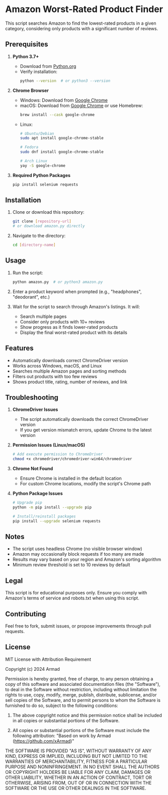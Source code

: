 # Amazon Worst-Rated Product Finder

This script searches Amazon to find the lowest-rated products in a given category, considering only products with a significant number of reviews.

## Prerequisites

1. **Python 3.7+**
   - Download from [Python.org](https://www.python.org/downloads/)
   - Verify installation:
     ```bash
     python --version  # or python3 --version
     ```

2. **Chrome Browser**
   - Windows: Download from [Google Chrome](https://www.google.com/chrome/)
   - macOS: Download from [Google Chrome](https://www.google.com/chrome/) or use Homebrew:
     ```bash
     brew install --cask google-chrome
     ```
   - Linux:
     ```bash
     # Ubuntu/Debian
     sudo apt install google-chrome-stable
     
     # Fedora
     sudo dnf install google-chrome-stable
     
     # Arch Linux
     yay -S google-chrome
     ```

3. **Required Python Packages**
   ```bash
   pip install selenium requests
   ```

## Installation

1. Clone or download this repository:
   ```bash
   git clone [repository-url]
   # or download amazon.py directly
   ```

2. Navigate to the directory:
   ```bash
   cd [directory-name]
   ```

## Usage

1. Run the script:
   ```bash
   python amazon.py  # or python3 amazon.py
   ```

2. Enter a product keyword when prompted (e.g., "headphones", "deodorant", etc.)

3. Wait for the script to search through Amazon's listings. It will:
   - Search multiple pages
   - Consider only products with 10+ reviews
   - Show progress as it finds lower-rated products
   - Display the final worst-rated product with its details

## Features

- Automatically downloads correct ChromeDriver version
- Works across Windows, macOS, and Linux
- Searches multiple Amazon pages and sorting methods
- Filters out products with too few reviews
- Shows product title, rating, number of reviews, and link

## Troubleshooting

1. **ChromeDriver Issues**
   - The script automatically downloads the correct ChromeDriver version
   - If you get version mismatch errors, update Chrome to the latest version

2. **Permission Issues (Linux/macOS)**
   ```bash
   # Add execute permission to ChromeDriver
   chmod +x chromedriver/chromedriver-win64/chromedriver
   ```

3. **Chrome Not Found**
   - Ensure Chrome is installed in the default location
   - For custom Chrome locations, modify the script's Chrome path

4. **Python Package Issues**
   ```bash
   # Upgrade pip
   python -m pip install --upgrade pip
   
   # Install/reinstall packages
   pip install --upgrade selenium requests
   ```

## Notes

- The script uses headless Chrome (no visible browser window)
- Amazon may occasionally block requests if too many are made
- Results may vary based on your region and Amazon's sorting algorithm
- Minimum review threshold is set to 10 reviews by default

## Legal

This script is for educational purposes only. Ensure you comply with Amazon's terms of service and robots.txt when using this script.

## Contributing

Feel free to fork, submit issues, or propose improvements through pull requests.

## License

MIT License with Attribution Requirement

Copyright (c) 2024 Armad

Permission is hereby granted, free of charge, to any person obtaining a copy
of this software and associated documentation files (the "Software"), to deal
in the Software without restriction, including without limitation the rights
to use, copy, modify, merge, publish, distribute, sublicense, and/or sell
copies of the Software, and to permit persons to whom the Software is
furnished to do so, subject to the following conditions:

1. The above copyright notice and this permission notice shall be included in all
   copies or substantial portions of the Software.

2. All copies or substantial portions of the Software must include the following
   attribution: "Based on work by Armad (https://github.com/xArmad)"

THE SOFTWARE IS PROVIDED "AS IS", WITHOUT WARRANTY OF ANY KIND, EXPRESS OR
IMPLIED, INCLUDING BUT NOT LIMITED TO THE WARRANTIES OF MERCHANTABILITY,
FITNESS FOR A PARTICULAR PURPOSE AND NONINFRINGEMENT. IN NO EVENT SHALL THE
AUTHORS OR COPYRIGHT HOLDERS BE LIABLE FOR ANY CLAIM, DAMAGES OR OTHER
LIABILITY, WHETHER IN AN ACTION OF CONTRACT, TORT OR OTHERWISE, ARISING FROM,
OUT OF OR IN CONNECTION WITH THE SOFTWARE OR THE USE OR OTHER DEALINGS IN THE
SOFTWARE. 
